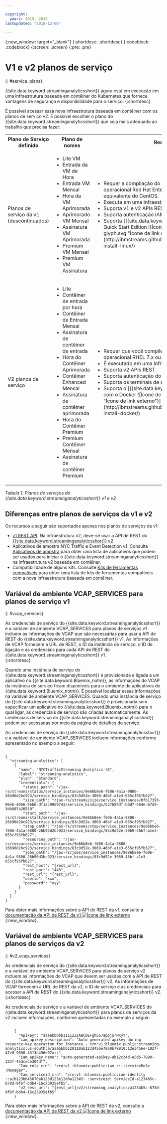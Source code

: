 ```yaml
---

copyright:
  years: 2015, 2019
lastupdated: "2018-12-06"

---
```


<!-- Attribute definitions -->
{:new_window: target="_blank"}
{:shortdesc: .shortdesc}
{:codeblock: .codeblock}
{:screen: .screen}
{:pre: .pre}

# V1 e v2 planos de serviço
{: #service_plans}

{{site.data.keyword.streaminganalyticsshort}} agora está em execução em uma infraestrutura baseada em contêiner do Kubernetes que fornece vantagens de segurança e disponibilidade para o serviço.
{:shortdesc}

É possível acessar essa nova infraestrutura baseada em contêiner com os planos de serviço v2. É possível escolher o plano do {{site.data.keyword.streaminganalyticsshort}} que seja mais adequado ao trabalho que precisa fazer:


<table summary="Esta tabela fornece uma lista de planos de serviços que podem ser usados para criar o seu serviço do {{site.data.keyword.streaminganalyticsshort}}. A tabela lista todos os planos de serviços para os conjuntos de planos da v1 e da v2 e fornece uma lista de recursos para cada conjunto.">
  <tr>
    <th>Plano de Serviço definido<br></th>
    <th>Plano de nomes<br></th>
    <th>Recursos disponíveis<br></th>
  </tr>
  <tr>
    <td width="15%">
    Planos de serviço da v1 (descontinuados)    
    </td>
    <td width="35%">
    <ul>
      <li>Lite VM</li>
      <li>Entrada da VM de Hora</li>
      <li>Entrada VM Mensal</li>
      <li>Hora da VM Aprimorada</li>
      <li>Aprimorado VM Mensal</li>
      <li>Assinatura VM Aprimorada</li>
      <li>Premium VM Mensal</li>
      <li>Premium VM Assinatura</li>
    </ul>
    </td>
    <td>
      <ul>
        <li>Requer a compilação do aplicativo Streams em um sistema operacional Red Hat Enterprise Linux (RHEL) 6.5 ou uma versão equivalente do CentOS.</li>
        <li>Executa em uma infraestrutura VM baseada.</li>
        <li>Suporta v1 e v2 APIs REST.<br></li>
        <li>Suporta autenticação IAM e autenticação de credenciais do usuário.</li>
        <li>Suporta [{{site.data.keyword.streamsshort}} imagem da VM do Quick Start Edition ![Ícone de link externo](../../icons/launch-glyph.svg "Ícone de link externo")](http://ibmstreams.github.io/streamsx.documentation/docs/4.3/qse-install-linux/)
      </ul>    
    </td>
  </tr>
  <tr>
    <td>
    V2 planos de serviço
    </td>
    <td>
      <ul>
        <li>Lite</li>
        <li>Contêiner de entrada por hora</li>
        <li>Contêiner de Entrada Mensal</li>
        <li>Assinatura de contêiner de entrada</li>
        <li>Hora do Contêiner Aprimorada</li>
        <li>Contêiner Enhanced Mensal</li>
        <li>Assinatura de contêiner aprimorada</li>
        <li>Hora do Contêiner Premium</li>
        <li>Premium Contêiner Mensal</li>
        <li>Assinatura de contêiner Premium</li>
      </ul>
    </td>
    <td>
    <ul>
      <li>Requer que você compile seu aplicativo Streams em um sistema operacional RHEL 7.x ou uma versão equivalente do CentOS.</li>
      <li>É executado em uma infraestrutura baseada em contêiner.</li>
      <li>Suporta v2 APIs REST.<br></li>
      <li>Suporta autenticação do IAM.</li>
      <li>Suporta os terminais de serviço para planos de serviço não Lite</li>
      <li>Suporta o [{{site.data.keyword.streamsshort}} Quick Start Edition com o Docker ![Ícone de link externo](../../icons/launch-glyph.svg "Ícone de link externo")](http://ibmstreams.github.io/streamsx.documentation/docs/4.3/qse-install-docker/)</li>
    </ul>
    </td>
  </tr>
</table>

*Tabela 1. Planos de serviços do {{site.data.keyword.streaminganalyticsshort}} v1 e v2*

## Diferenças entre planos de serviços da v1 e v2

Os recursos a seguir são suportados apenas nos planos de serviços da v1:

* [v1 REST API](https://{DomainName}/apidocs/streaming-analytics-v1). Na infraestrutura v2, deve-se usar a API de REST do [{{site.data.keyword.streaminganalyticsshort}} v2](https://{DomainName}/apidocs/streaming-analytics-v2)
* Aplicativos de amostra NYC Traffic e Event Detection v1. Consulte [Aplicativos de amostra](/docs/services/StreamingAnalytics?topic=StreamingAnalytics-starterapps) para obter uma lista de aplicativos que podem ser usados para iniciar o {{site.data.keyword.streaminganalyticsshort}} na infraestrutura v2 baseada em contêiner.
* Compatibilidade de alguns kits. Consulte [Kits de ferramentas compatíveis](/docs/services/StreamingAnalytics?topic=StreamingAnalytics-compatible_toolkits) para obter uma lista de kits de ferramentas compatíveis com a nova infraestrutura baseada em contêiner.

## Variável de ambiente VCAP_SERVICES para planos de serviço v1
{: #vcap_services}

As credenciais de serviço do {{site.data.keyword.streaminganalyticsshort}} e a variável de ambiente VCAP_SERVICES para planos de serviços v1 incluem as informações de VCAP que são necessárias para usar a API de REST do {{site.data.keyword.streaminganalyticsshort}} v1. As informações de VCAP fornecem a URL de REST, o ID da instância de serviço, o ID de ligação e as credenciais para cada API de REST do {{site.data.keyword.streaminganalyticsshort}} v1.  
{:shortdesc}

 Quando uma instância de serviço do {{site.data.keyword.streaminganalyticsshort}} é provisionada e ligada a um aplicativo no {{site.data.keyword.Bluemix_notm}}, as informações do VCAP da instância de serviço ficam disponíveis para o ambiente de aplicativos do {{site.data.keyword.Bluemix_notm}}. É possível localizar essas informações na variável de ambiente VCAP_SERVICES. Quando uma instância de serviço do {{site.data.keyword.streaminganalyticsshort}} é provisionada sem especificar um aplicativo no {{site.data.keyword.Bluemix_notm}} para o qual ligar, as credenciais de serviço são criadas automaticamente. As credenciais de serviço do {{site.data.keyword.streaminganalyticsshort}} podem ser acessadas por meio da página de detalhes do serviço.


As credenciais de serviço do {{site.data.keyword.streaminganalyticsshort}} e a variável de ambiente VCAP_SERVICES incluem informações conforme apresentado no exemplo a seguir:

<pre><code>
{
  "streaming-analytics": [
    {
      "name": "NYCTrafficStreaming Analytics-t6",
      "label": "streaming-analytics",
      "plan": "Standard",
      "credentials": {
        "status_path": "/jax-rs/streams/status/service_instances/9e86b8e6-f606-4a1a-9800-26b96d2bc923/service_bindings/83c9d52e-3069-46bf-a1e3-655cf95fb627",
        "size_path": "/jax-rs/streams/size/service_instances/0fb17393-90eb-4066-96b6-df1ac9860743/service_bindings/b37b89df-b0d7-464e-b7d9-3db607a26550",
        "start_path": "/jax-rs/streams/start/service_instances/9e86b8e6-f606-4a1a-9800-26b96d2bc923/service_bindings/83c9d52e-3069-46bf-a1e3-655cf95fb627",
        "stop_path": "/jax-rs/streams/stop/service_instances/9e86b8e6-f606-4a1a-9800-26b96d2bc923/service_bindings/83c9d52e-3069-46bf-a1e3-655cf95fb627",
        "resources_path": "/jax-rs/resources/service_instances/9e86b8e6-f606-4a1a-9800-26b96d2bc923/service_bindings/83c9d52e-3069-46bf-a1e3-655cf95fb627",
        "jobs_path": "/jax-rs/jobs/service_instances/9e86b8e6-f606-4a1a-9800-26b96d2bc923/service_bindings/83c9d52e-3069-46bf-a1e3-655cf95fb627",
        "rest_host": "{rest_url}",
        "rest_port": "443",
        "rest_url": "{rest_url}",
        "userid": "xxx",
        "password": "yyy"
      }
    }
  ]
}	  
</code></pre>

Para obter mais informações sobre a API de REST da v1, consulte a [documentação da API de REST da v1 ![Ícone de link externo](../../icons/launch-glyph.svg "Ícone de link externo")](https://{DomainName}/apidocs/streaming-analytics-v1){:new_window}.

## Variável de ambiente VCAP_SERVICES para planos de serviços da v2
{: #v2_vcap_services}

As credenciais de serviço do {{site.data.keyword.streaminganalyticsshort}} e a variável de ambiente VCAP_SERVICES para planos de serviço v2 incluem as informações do VCAP que devem ser usadas com a API de REST do {{site.data.keyword.streaminganalyticsshort}} v2. As informações de VCAP fornecem a URL de REST da v2, o ID de serviço e as credenciais para acessar a API de REST do {{site.data.keyword.streaminganalyticsshort}} v2.  
{:shortdesc}

As credenciais de serviço e a variável de ambiente VCAP_SERVICES do {{site.data.keyword.streaminganalyticsshort}} para planos de serviços da v2 incluem informações, conforme apresentadas no exemplo a seguir:

<pre><code>
    {
      "Apikey": "aaaabbbbb1111222ABCDEFgh567appjurHKyY",
      "iam_apikey_description": "Auto generated apikey during resource-key operation for Instance - crn:v1:bluemix:public:streaming-analytics:us-south:a/aaabbbb120110ab123d456e78a0b78910:12e3456e-102f-47e0-9600-4313d496e07a::",
      "iam_apikey_name": "auto-generated-apikey-ab12c34d-e5d6-7890-123f-45dcece304df",
      "Iam_role_crn": "crn:v1 :bluemix:public:iam ::::serviceRole :Manager",
      "Iam_serviceid_crn": "crn:v1 :bluemix:public:iam-identity ::a/b123bb45670ab123d123e12d0a12345: :serviceid: ServiceId-a1234b5c-678d-9f6f-bdb4-16c23935efb5",
      "v2_rest_url": "{rest_url}/v2/streaming_analytics/a1234b5c-678d-9f6f-bdb4-16c23935efb5"
    }
</code></pre>

Para obter mais informações sobre a API de REST da v2, consulte a [documentação da API de REST da v2 ![Ícone de link externo](../../icons/launch-glyph.svg "Ícone de link externo")](https://{DomainName}/apidocs/streaming-analytics-v2){:new_window}.
